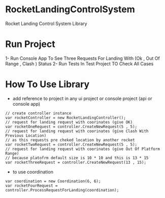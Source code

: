 # RocketLandingControlSystem
Rocket Landing Control System Library

# Run Project
1- Run Console App To See Three Requests For Landing With (Ok , Out Of Range , Clash ) Status
2- Run Tests In  Test Project TO Check All Cases



# How To Use Library
- add reference to project in any ui project or console project (api or console app)
```
// create controller instance
var rocketController = new RocketLandingController();
// request for landing request with coorinates (give OK)
var rocketOneRequest = controller.CreateNewRequest(5 , 5);
// request for landing request with coorinates (give Clash With Previous Location)
// as this requests pre cheked location by another rocket
var rocketTwoRequest = controller.CreateNewRequest(5 , 5);
// request for landing request with coorinates (give Out Of Platform Range)
// because platofrm default size is 10 * 10 and this is 13 * 15
var rocketThreeRequest = controller.CreateNewRequest(13 , 15);
```

- to use coordination
```
var coordination = new Coordination(6, 6);
var rocketFourRequest = controller.ProcessRequestForLanding(coordination);
```
